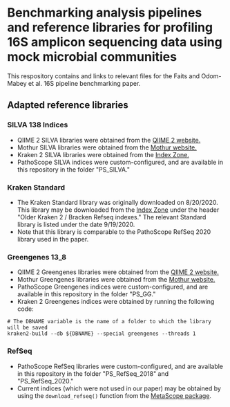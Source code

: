 
# Benchmarking analysis pipelines and reference libraries for profiling 16S amplicon sequencing data using mock microbial communities

This respository contains and links to relevant files for the Faits and Odom-Mabey et al. 16S pipeline benchmarking paper.

## Adapted reference libraries

### SILVA 138 Indices
- QIIME 2 SILVA libraries were obtained from the [QIIME 2 website.](https://docs.qiime2.org/2022.2/data-resources/?highlight=silva)
- Mothur SILVA libraries were obtained from the [Mothur website.](https://mothur.org/wiki/silva_reference_files)
- Kraken 2 SILVA libraries were obtained from the [Index Zone.](https://benlangmead.github.io/aws-indexes/k2)
- PathoScope SILVA indices were custom-configured, and are available in this repository in the folder "PS_SILVA."

### Kraken Standard
- The Kraken Standard library was originally downloaded on 8/20/2020. This library may be downloaded from the [Index Zone](https://benlangmead.github.io/aws-indexes/k2) under the header "Older Kraken 2 / Bracken Refseq indexes." The relevant Standard library is listed under the date 9/19/2020.
- Note that this library is comparable to the PathoScope RefSeq 2020 library used in the paper.

### Greengenes 13_8
- QIIME 2 Greengenes libraries were obtained from the [QIIME 2 website.](https://docs.qiime2.org/2022.2/data-resources/?highlight=greengenes)
- Mothur Greengenes libraries were obtained from the [Mothur website.](https://mothur.org/w/images/6/68/Gg_13_8_99.taxonomy.tgz/)
- PathoScope Greengenes indices were custom-configured, and are available in this repository in the folder "PS_GG."
- Kraken 2 Greengenes indices were obtained by running the following code:

```
# The DBNAME variable is the name of a folder to which the library will be saved
kraken2-build --db ${DBNAME} --special greengenes --threads 1
```

### RefSeq
- PathoScope RefSeq libraries were custom-configured, and are available in this repository in the folder "PS_RefSeq_2018" and "PS_RefSeq_2020."
- Current indices (which were not used in our paper) may be obtained by using the `download_refseq()` function from the [MetaScope package](https://compbiomed.github.io/metascope-docs/index.html).
